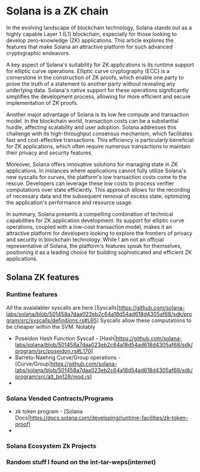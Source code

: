 # Solana is a ZK chain
In the evolving landscape of blockchain technology, Solana stands out as a highly capable Layer 1 (L1) blockchain, especially for those looking to develop zero-knowledge (ZK) applications. This article explores the features that make Solana an attractive platform for such advanced cryptographic endeavors.

A key aspect of Solana's suitability for ZK applications is its runtime support for elliptic curve operations. Elliptic curve cryptography (ECC) is a cornerstone in the construction of ZK proofs, which enable one party to prove the truth of a statement to another party without revealing any underlying data. Solana's native support for these operations significantly simplifies the development process, allowing for more efficient and secure implementation of ZK proofs.

Another major advantage of Solana is its low fee compute and transaction model. In the blockchain world, transaction costs can be a substantial hurdle, affecting scalability and user adoption. Solana addresses this challenge with its high-throughput consensus mechanism, which facilitates fast and cost-effective transactions. This efficiency is particularly beneficial for ZK applications, which often require numerous transactions to maintain their privacy and security features.

Moreover, Solana offers innovative solutions for managing state in ZK applications. In instances where applications cannot fully utilize Solana's new syscalls for curves, the platform's low transaction costs come to the rescue. Developers can leverage these low costs to process verifier computations over state efficiently. This approach allows for the recording of necessary data and the subsequent removal of excess state, optimizing the application's performance and resource usage.

In summary, Solana presents a compelling combination of technical capabilities for ZK application development. Its support for elliptic curve operations, coupled with a low-cost transaction model, makes it an attractive platform for developers looking to explore the frontiers of privacy and security in blockchain technology. While I am not an official representative of Solana, the platform's features speak for themselves, positioning it as a leading choice for building sophisticated and efficient ZK applications.

## Solana ZK features

### Runtime features
All the avaialabler syscalls are here [Syscalls|https://github.com/solana-labs/solana/blob/501458a7daa023eb2c64a18d54ad618d4305af68/sdk/program/src/syscalls/definitions.rs#L65]
Syscalls allow these computations to be cheaper within the SVM.
Notably
* Poseidon Hash Function Syscall - [Hash|https://github.com/solana-labs/solana/blob/501458a7daa023eb2c64a18d54ad618d4305af68/sdk/program/src/poseidon.rs#L170]
* Barreto-Naehrig Curve/Group operations - [Curve/Group|https://github.com/solana-labs/solana/blob/501458a7daa023eb2c64a18d54ad618d4305af68/sdk/program/src/alt_bn128/mod.rs]
* 


### Solana Vended Contracts/Programs  

* zk token program - [Solana Docs|https://docs.solana.com/developing/runtime-facilities/zk-token-proof]
* 

### Solana Ecosystem Zk Projects


### Random stuff I found on the int-tar-weps(internet)
